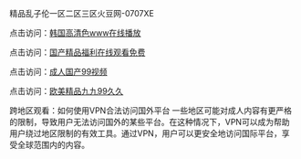 精品乱子伦一区二区三区火豆网-0707XE

点击访问：<a href="https://tfda.pages.dev/">韩国高清色www在线播放</a>

点击访问：<a href="https://cfad.pages.dev/">国产精品福利在线观看免费</a>

点击访问：<a href="https://rtj-3zo.pages.dev/">成人国产99视频</a>

点击访问：<a href="https://rtj-3zo.pages.dev/">欧美精品九九99久久</a>

跨地区观看：如何使用VPN合法访问国外平台
一些地区可能对成人内容有更严格的限制，导致用户无法访问国外的某些平台。在这种情况下，VPN可以成为帮助用户绕过地区限制的有效工具。通过VPN，用户可以更安全地访问国际平台，享受全球范围内的内容。

<span style="display:none;">(https://github.com/qwe20250707/qwe15 ）</span>
